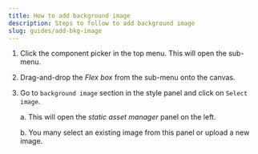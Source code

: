 ```yaml
---
title: How to add background image
description: Steps to follow to add background image
slug: guides/add-bkg-image
---
```

1. Click the component picker in the top menu. This will open the sub-menu.

2. Drag-and-drop the <i>Flex box</i> from the sub-menu onto the canvas. 

3. Go to `background image` section in the style panel and click on `Select image`.

    a. This will open the <i>static asset manager</i> panel on the left. 
    
    b. You many select an existing image from this panel or upload a new image.